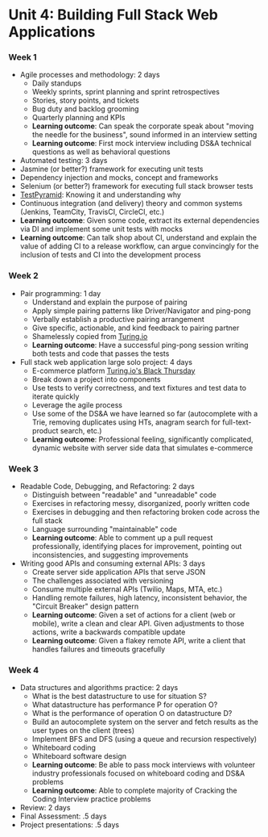 # Unit 4: Building Full Stack Web Applications

### Week 1

- Agile processes and methodology: 2 days
  - Daily standups
  - Weekly sprints, sprint planning and sprint retrospectives
  - Stories, story points, and tickets
  - Bug duty and backlog grooming
  - Quarterly planning and KPIs
  - **Learning outcome**: Can speak the corporate speak about "moving the needle for the business", sound informed in an interview setting
  - **Learning outcome**: First mock interview including DS&A technical questions as well as behavioral questions
- Automated testing: 3 days
 - Jasmine (or better?) framework for executing unit tests
 - Dependency injection and mocks, concept and frameworks
 - Selenium (or better?) framework for executing full stack browser tests
 - [TestPyramid](http://martinfowler.com/bliki/TestPyramid.html): Knowing it and understanding why
 - Continuous integration (and delivery) theory and common systems (Jenkins, TeamCity, TravisCI, CircleCI, etc.)
 - **Learning outcome**: Given some code, extract its external dependencies via DI and implement some unit tests with mocks
 - **Learning outcome**: Can talk shop about CI, understand and explain the value of adding CI to a release workflow, can argue convincingly for the inclusion of tests and CI into the development process


### Week 2

- Pair programming: 1 day
  - Understand and explain the purpose of pairing
  - Apply simple pairing patterns like Driver/Navigator and ping-pong
  - Verbally establish a productive pairing arrangement
  - Give specific, actionable, and kind feedback to pairing partner
  - Shamelessly copied from [Turing.io](https://github.com/turingschool/lesson_plans/blob/master/ruby_01-object_oriented_programming_with_ruby/pairing_patterns.markdown)
  - **Learning outcome**: Have a successful ping-pong session writing both tests and code that passes the tests
- Full stack web application large solo project: 4 days
  - E-commerce platform [Turing.io's Black Thursday](https://github.com/turingschool/curriculum/blob/master/source/projects/black_thursday.markdown)
  - Break down a project into components
  - Use tests to verify correctness, and text fixtures and test data to iterate quickly
  - Leverage the agile process
  - Use some of the DS&A we have learned so far (autocomplete with a Trie, removing duplicates using HTs, anagram search for full-text-product search, etc.)
  - **Learning outcome**: Professional feeling, significantly complicated, dynamic website with server side data that simulates e-commerce


### Week 3

- Readable Code, Debugging, and Refactoring: 2 days
  - Distinguish between "readable" and "unreadable" code
  - Exercises in refactoring messy, disorganized, poorly written code
  - Exercises in debugging and then refactoring broken code across the full stack
  - Language surrounding "maintainable" code
  - **Learning outcome**: Able to comment up a pull request professionally, identifying places for improvement, pointing out inconsistencies, and suggesting improvements
- Writing good APIs and consuming external APIs: 3 days
  - Create server side application APIs that serve JSON
  - The challenges associated with versioning
  - Consume multiple external APIs (Twilio, Maps, MTA, etc.)
  - Handling remote failures, high latency, inconsistent behavior, the "Circuit Breaker" design pattern
  - **Learning outcome**: Given a set of actions for a client (web or mobile), write a clean and clear API. Given adjustments to those actions, write a backwards compatible update
  - **Learning outcome**: Given a flakey remote API, write a client that handles failures and timeouts gracefully

### Week 4

- Data structures and algorithms practice: 2 days
  - What is the best datastructure to use for situation S?
  - What datastructure has performance P for operation O?
  - What is the performance of operation O on datastructure D?
  - Build an autocomplete system on the server and fetch results as the user types on the client (trees)
  - Implement BFS and DFS (using a queue and recursion respectively)
  - Whiteboard coding
  - Whiteboard software design
  - **Learning outcome**: Be able to pass mock interviews with volunteer industry professionals focused on whiteboard coding and DS&A problems
  - **Learning outcome**: Able to complete majority of Cracking the Coding Interview practice problems
- Review: 2 days
- Final Assessment: .5 days
- Project presentations: .5 days

